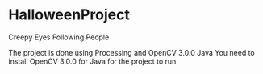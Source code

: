 # HalloweenProject
Creepy Eyes Following People

The project is done using Processing and OpenCV 3.0.0 Java
You need to install OpenCV 3.0.0 for Java for the project to run
